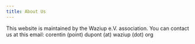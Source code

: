 ```yaml
---
title: About Us
---
```


This website is maintained by the Waziup e.V. association. You can contact us at this email: corentin (point) dupont (at) waziup (dot) org

